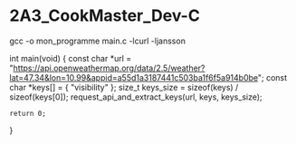 # 2A3_CookMaster_Dev-C

gcc -o mon_programme main.c -lcurl -ljansson

int main(void) {
    const char *url = "https://api.openweathermap.org/data/2.5/weather?lat=47.34&lon=10.99&appid=a55d1a3187441c503ba1f6f5a914b0be";
    const char *keys[] = { "visibility" };
    size_t keys_size = sizeof(keys) / sizeof(keys[0]);
    request_api_and_extract_keys(url, keys, keys_size);

    return 0;
}


